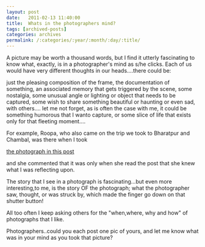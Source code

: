 ```yaml
---
layout: post
date:	2011-02-13 11:40:00
title:  Whats in the photographers mind?
tags: [archived-posts]
categories: archives
permalink: /:categories/:year/:month/:day/:title/
---
```

A picture may be worth a thousand words, but I find it utterly fascinating to know what, exactly, is in a photographer's mind as s/he clicks. Each of us would have very different thoughts in our heads....there could be:

just the pleasing composition of the frame, 
the documentation of something, 
an associated memory that gets triggered by the scene, 
some nostalgia, 
some unusual angle or lighting or object that needs to be captured,
some wish to share something beautiful or haunting or even sad, with others....
let me not forget, as is often the case with me, it could be something humorous that I wanto capture, 
or some slice of life that exists only for that fleeting moment....


For example, Roopa, who also came on the trip we took to Bharatpur and Chambal, was there when I took 

<a href="http://deponti.livejournal.com/776814.html"> the photograph in this post </a>

and she commented that it was only when she read the post that she knew what I was reflecting upon.


The story that I see in a photograph is fascinating...but even more interesting,to me, is the story OF the  photograph; what the photographer saw, thought, or was struck by, which made the finger go down on that shutter button!

All too often I keep asking others for the "when,where, why and how" of photographs that I like.


Photographers..could you each post one pic of yours, and let me know what was in your mind as you took that picture?
